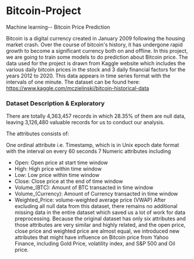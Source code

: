 # Bitcoin-Project
Machine learning-- Bitcoin Price Prediction 

Bitcoin is a digital currency created in January 2009 following the housing market crash. Over the course of bitcoin's history, it has undergone rapid growth to become a significant currency both on and offline. In this project, we are going to train some models to do prediction about Bitcoin price.
The data used for the project is drawn from Kaggle website which includes the various daily bitcoin prices in the stock and 3 daily financial factors for the years 2012 to 2020. This data appears in time series format with the intervals of one minute. The dataset can be found here: https://www.kaggle.com/mczielinski/bitcoin-historical-data

### Dataset Description & Exploratory
There are totally 4,363,457 records in which 28.35% of them are null data, leaving 3,126,480 valuable records for us to conduct our analysis.

The attributes consists of:

One ordinal attribute i.e. Timestamp, which is in Unix epoch date format with the interval on every 60 seconds 7 Numeric attributes including

* Open: Open price at start time window
* High: High price within time window
* Low: Low price within time window
* Close: Close price at the end of time window
* Volume_(BTC): Amount of BTC transacted in time window
* Volume_(Currency): Amount of Currency transacted in time window
* Weighted_Price: volume-weighted average price (VWAP)
After excluding all null data from this dataset, there remains no additional missing data in the entire dataset which saved us a lot of work for data preprocessing.
Because the original dataset has only six attributes and those attributes are very similar and highly related, and the open price, close price and weighted price are almost equal, we introduced new attributes that might have influence on Bitcoin price from Yahoo Finance, including Gold Price, volatility index, and S&P 500 and Oil price.


